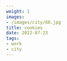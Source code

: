 ```yaml
---
weight: 1
images:
- /images/city/60.jpg
title: cookies
date: 2022-07-23
tags:
- work
- city
---
```

